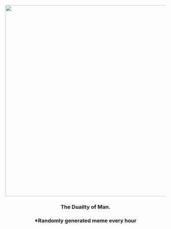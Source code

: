 <p align="center">
        <img src="https://i.redd.it/ix9zf477ep891.jpg" width="600" height="600">
        </p>
        <h3 align="center">The Duailty of Man.</h3>
        <h3 align="center">*Randomly generated meme every hour</h3>
    